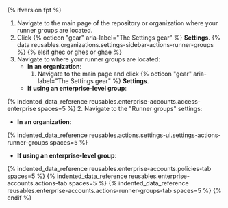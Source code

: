 {% ifversion fpt %}
1. Navigate to the main page of the repository or organization where your runner groups are located.
2. Click {% octicon "gear" aria-label="The Settings gear" %} **Settings**.
{% data reusables.organizations.settings-sidebar-actions-runner-groups %}
{% elsif ghec or ghes or ghae %}
1. Navigate to where your runner groups are located:
   * **In an organization**:
     1. Navigate to the main page and click {% octicon "gear" aria-label="The Settings gear" %} **Settings**.
   * **If using an enterprise-level group**:

{% indented_data_reference reusables.enterprise-accounts.access-enterprise spaces=5 %}
2. Navigate to the "Runner groups" settings:
   * **In an organization**:

{% indented_data_reference reusables.actions.settings-ui.settings-actions-runner-groups spaces=5 %}
   * **If using an enterprise-level group**:

{% indented_data_reference reusables.enterprise-accounts.policies-tab spaces=5 %}
{% indented_data_reference reusables.enterprise-accounts.actions-tab spaces=5 %}
{% indented_data_reference reusables.enterprise-accounts.actions-runner-groups-tab spaces=5 %}
{% endif %}
